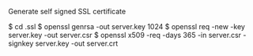 Generate self signed SSL certificate

$ cd .ssl
$ openssl genrsa -out server.key 1024
$ openssl req -new -key server.key -out server.csr
$ openssl x509 -req -days 365 -in server.csr -signkey server.key -out server.crt

